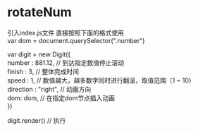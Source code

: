 # rotateNum
引入index.js文件
直接按照下面的格式使用<br>
var dom = document.querySelector(".number")<br>

var digit = new Digit({<br>
    number : 881.12, // 到达指定数值停止滚动<br>
    finish : 3, // 整体完成时间<br>
    speed : 1, // 数值越大，越多数字同时进行翻滚，取值范围（1 ~ 10）<br>
    direction : "right", // 动画方向<br>
    dom: dom, // 在指定dom节点插入动画<br>
})<br>

digit.render() // 执行
